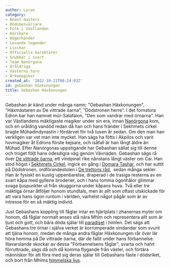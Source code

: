 ```yaml
---
author: Lycan
category:
- Beast masters
- Dödsbesvärjare
- Folk i Västlanden
- Härskare
- Högerhänder
- Levande legender
- Lischar
- Officiella karaktärer
- Snubbar i svart
- Team Nanórgona
- Uråldriga
- Västerns torn
- Ärkemagiker
created_at: '2012-10-21T08:24:03Z'
id: gebashan häxkonungen
title: Gebashan Häxkonungen
---
```

Gebashan är känd under många namn; "Gebashan Häxkonungen", "Häxmästaren av De vittrade öarna", "Dödstronen herre". I det fornstora Edron bar han namnet mür-Salafaion, "Den som vandrar med örnarna". Han var Västlandens mäktigaste magiker under sin era, innan [Nanórgona] kom, och en uråldrig vandöd redan då han och hans fränder i Sekhmets cirkel bragte Mûhadindynastin i fördärvet för två tusen år sedan. Om den man han verkligen var vet man inte mycket. Han sägs ha fötts i Akpilos och varit hovmagiker åt Edrons förste kejsare, och isåfall är han långt äldre än Mûhad. Efter Nanórgonas uppstigande har Gebashan sällat sig till denne och troget följt hans ödesdigra väg genom Vävnaden.
Gebashan sägs rå över [De vittrade öarna], ett vindpinat rike nånstans långt väster om Cai. Han stod högst i [Sekhmets Cirkel], ingick en gång i [Domara Tashar], och har suttit på Dödstronen, ordförandestolen i [De trettons råd],  sedan många sekler. Han är fysiskt en kuslig uppenbarelse, draperad i de trasiga resterna av en svart kåpa med gyllene broderier, och i hans tomma ögonhålor glimmar svaga ljuspunkter ut från skuggorna under kåpans huva. Två eller tre mäktiga örnar åtföljer honom stundtals, men är allt som oftast utskickade för att vara hans ögon runtom i världen, varhelst något pågår som är av intresse för en så mäktig individ.

Just Gebashans koppling till fåglar intar en hjärtplats i zhanernas myter om honom, då fåglar normalt anses stå nära Mhîm och representera allt som är ljust och gott, och bära döda själar till [paradiset] i himlen. Det sägs att Gebashans tre örnar i själva verket är korrumperade vindandar som svurit att tjäna honom, medan de många andra fåglar Häxkonungen rår över lär höra hemma på De vittrade öarna, där de fallit under hans förbannelse. Illavarslande skockar av dessa "Förbannelsens fåglar", svarta och halvt förruttnade, sägs då och då komma flygande från väster, och förtära människor för att föra med sig deras själar till Gebashans fäste i dödsriket, och bort från Mhîms [himmelska ljus].

  [Nanórgona]: Nanórgona
  [De vittrade öarna]: De_vittrade_öarna
  [Sekhmets Cirkel]: Sekhmets_Cirkel
  [Domara Tashar]: Domara_Tashar
  [De trettons råd]: De_trettons_råd
  [paradiset]: Barhâa
  [himmelska ljus]: Kwarenah